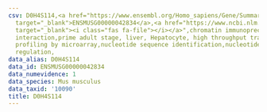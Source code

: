 ```yaml
---
csv: D0H4S114,<a href="https://www.ensembl.org/Homo_sapiens/Gene/Summary?db=core;g=ENSMUSG00000042834"
  target="_blank">ENSMUSG00000042834</a>,<a href="https://www.ncbi.nlm.nih.gov/pubmed/23834426"
  target="_blank"><i class="fas fa-file"></i></a>",chromatin immunoprecipitation assay,direct
  interaction,prime adult stage, liver, Hepatocyte, high throughput transcription
  profiling by microarray,nucleotide sequence identification,nucleotide sequence identification,transcriptional
  regulation,
data_alias: D0H4S114
data_id: ENSMUSG00000042834
data_numevidence: 1
data_species: Mus musculus
data_taxid: '10090'
title: D0H4S114
---
```


